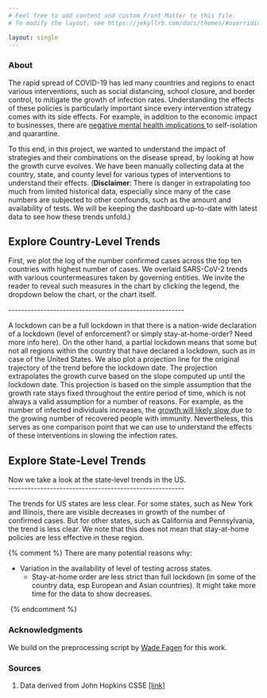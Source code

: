 ```yaml
---
# Feel free to add content and custom Front Matter to this file.
# To modify the layout, see https://jekyllrb.com/docs/themes/#overriding-theme-defaults

layout: single
---
```

<h3>About</h3>
<p>
    The rapid spread of COVID-19 has led many countries and regions to enact various interventions, such as social
    distancing, school closure, and border control, to mitigate the growth of infection rates. Understanding the effects
    of these policies is particularly important since every intervention strategy comes with its side effects. For
    example, in addition to the economic impact to businesses, there are
    <a href="https://www.thelancet.com/journals/lancet/article/PIIS0140-6736(20)30460-8/fulltext">
    negative mental health implications
    </a> to self-isolation and quarantine.
</p>
<p>
    To this end, in this project, we wanted to understand the impact of strategies and their combinations on the disease
    spread, by looking at how the growth curve evolves. We have been manually collecting data at the country, state, and
    county level for various types of interventions to understand their effects. (<b>Disclaimer</b>: There is danger in
    extrapolating too much from limited historical data, especially since many of the case numbers are subjected to
    other confounds, such as the amount and availability of tests. We will be keeping the dashboard up-to-date with
    latest data to see how these trends unfold.)
</p>

<h2 id="country_vis_section">Explore Country-Level Trends</h2>
<p>
    First, we plot the log of the number confirmed cases across the top ten countries with highest number of cases. We
    overlaid SARS-CoV-2 trends with various countermeasures taken by governing entities. We invite the reader to reveal
    such measures in the chart by clicking the legend, the dropdown below the chart, or the chart itself.
</p>
 
<div id="country_vis" class="overflow-center"></div>
-------------------------------------------------------

<p>
    A lockdown can be a full lockdown in that there is a nation-wide declaration of a lockdown (level of enforcement? or
    simply stay-at-home-order? Need more info here). On the other hand, a partial lockdown means that some but not all
    regions within the country that have declared a lockdown, such as in case of the United States. We also plot a
    projection line for the original trajectory of the trend before the lockdown date. The projection extrapolates the
    growth curve based on the slope computed up until the lockdown date. This projection is based on the simple
    assumption that the growth rate stays fixed throughout the entire period of time, which is not always a valid
    assumption for a number of reasons. For example, as the number of infected individuals increases, the
    <a href="https://www.washingtonpost.com/graphics/2020/world/corona-simulator/">
    growth will likely slow
    </a>
    due to the growing number of recovered people with immunity. Nevertheless, this serves as one comparison point that
    we can use to understand the effects of these interventions in slowing the infection rates.
</p>

<h2 id="state_vis_section">Explore State-Level Trends</h2>
Now we take a look at the state-level trends in the US. 
<div id="state_vis" class="overflow-center"></div>
-------------------------------------------------------

The trends for US states are less clear. For some states, such as New York and Illinois, there are visible decreases in growth of the number of confirmed cases. But for other states, such as California and Pennsylvania, the trend is less clear. We note that this does not mean that stay-at-home policies are less effective in these region. 

{% comment %} 
There are many potential reasons why: 
- Variation in the availability of level of testing across states.
	- Stay-at-home order are less strict than full lockdown (in some of the country data, esp European and Asian countries). It might take more time for the data to show decreases.
 <div style="display: inline-block;">
	<div id="state_big_changes" style="width: 40%;"></div>
	<div id="state_minimal_changes" style="width: 40%;"></div>
</div>
{% endcomment %} 

<h3>Acknowledgments</h3>
<p>
We build on the preprocessing script by <a href="https://github.com/wadefagen/91-DIVOC/blob/master/pages/covid-visualization/processData.py">Wade Fagen</a> for this work.
</p>

<h3 id="references">Sources</h3>
<ol id="references-list" class="references">
<li id="jhu_data" class="title">
Data derived from John Hopkins CSSE <a href="https://github.com/CSSEGISandData/COVID-19">[link]</a>
</li>
</ol>
